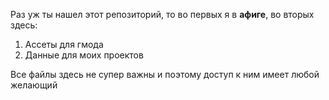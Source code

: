 Раз уж ты нашел этот репозиторий, то во первых я в **афиге**, во вторых здесь:

1. Ассеты для гмода
2. Данные для моих проектов

Все файлы здесь не супер важны и поэтому доступ к ним имеет любой желающий